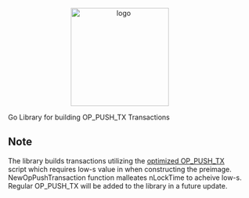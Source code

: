<p align="center">
  <img src="./images/logo.jpg" alt="logo" height="200"/>
</p>
<ul/>
Go Library for building OP_PUSH_TX Transactions

## Note
The library builds transactions utilizing the [optimized OP_PUSH_TX](https://xiaohuiliu.medium.com/optimal-op-push-tx-ded54990c76f) script which requires low-s value in when constructing the preimage. NewOpPushTransaction function malleates nLockTime to acheive low-s. Regular OP_PUSH_TX will be added to the library in a future update.
